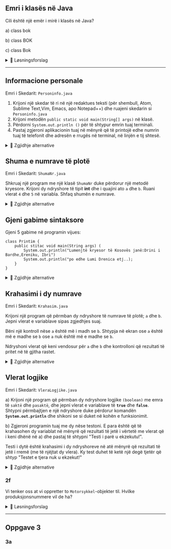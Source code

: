 ## Emri i klasës në Java 

Cili është një emër i mirë i klasës në Java?

a) class bok

b) class BOK

c) class Bok


<details><summary>💾 Løsningsforslag </summary>
<p>
💡 Sugjerim: Opsioni `c) class Bok` është përgjigjja e saktë. Asnjë nga emrat e klasave nuk do të shkaktojë gabime të përpilimit, por në Java, konventa është që të shkruani emrat e klasave me një shkronjë të parë të madhe, dhe shkronjat e mbetura në emrin e klasës duhet të jenë të vogla. Mos harroni gjithashtu se emri i skedarit të kësaj klase duhet të jetë Bok.java.

</p>
</details>

***

## Informacione personale

Emri i Skedarit: `Personinfo.java`

1. Krijoni një skedar të ri në një redaktues teksti (për shembull, Atom, Sublime Text,Vim, Emacs, apo Notepad++) dhe ruajeni skedarin si `Personinfo.java`
2. Krijoni metodën `public static void main(String[] args)` në klasë.
3. Përdorni `System.out.println ()` për të shtypur emrin tuaj terminali.
4. Pastaj zgjeroni aplikacionin tuaj në mënyrë që të printojë edhe numrin tuaj të telefonit dhe adresën e rrugës në terminal, në linjën e tij shtesë.

<details><summary>💾 Zgjidhje alternative </summary>
<p>

```java
class Personinfo {
    public static void main(String[] args) {
        System.out.println("Perparim Shala");
        System.out.println("222000111");
        System.out.println("Rr.Ilaz Kodra, Drenas");
    }
}
```
Për të kompajluar dhe ekzekutuar në terminal:

- `javac Personinfo.java`
- `java Personinfo`

</p>
</details>


## Shuma e numrave të plotë
Emri i Skedarit: `ShumaNr.java`

Shkruaj një program me një klasë `ShumaNr` duke përdorur një metodë kryesore. Krijoni dy ndryshore të tipit **int** dhe i quajini ato `a` dhe `b`. Ruani vlerat `4` dhe `5` në variabla. Shfaq shumën e numrave.

<details><summary>💾 Zgjidhje alternative </summary>
<p>

```java
class ShumaNr {
    public static void main(String[] args) {
        int a;
        int b;

        a = 4;
        b = 5;

        System.out.println("Shuma eshte: " + (a + b));
    }
}
```

</p>
</details>

## Gjeni gabime sintaksore

Gjeni 5 gabime në programin vijues:

```
class Printim {
    public stitac void main(String args) (
        System.out.println("Lumenjtë kryesor të Kosovës janë:Drini i Bardhe,Ereniku, Ibri")
        System.out.println("po edhe Lumi Drenica etj..);
    }
}
```

<details><summary>💾 Zgjidhje alternative </summary>
<p>
    
Rreshti 2: "stitac" duhet të jetë "**static**".
    
Rreshti 2: "(String args)" duhet të jetët "**(String[] args)**".

Rreshti 2: Kllapa në fund të rreshtit duhet të jenë kllapë e madhe **{**.

Rreshti 3: Një pikëpresje **;** që mungon në fund të rreshtit.

Rreshti 4: Mungojnë thonjëzat **"** përmbyllëse në varg brenda deklarimit të `println`.


</p>
</details>

## Krahasimi i dy numrave

Emri i Skedarit: `Krahasim.java`

Krijoni një program që përmban dy ndryshore të numrave të plotë; `a` dhe `b`. Jepni vlerat e variablave sipas zgjedhjes suaj.

Bëni një kontroll nëse `a` është më i madh se `b`. Shtypja në ekran ose `a` është më e madhe se `b` ose `a` nuk është më e madhe se `b`.

Ndryshoni vlerat që keni vendosur për `a` dhe `b` dhe kontrolloni që rezultati të pritet në të gjitha rastet.

<details><summary>💾 Zgjidhje alternative </summary>
<p>

```java
class Sammenlign {
    public static void main(String[] args) {
        int a = 4;
        int b = 2;

        if(a > b) {
            System.out.println("a er storre enn b");
        } else {
            System.out.println("a er ikke storre enn b");
        }
    }
}
```

</p>
</details>

## Vlerat logjike

Emri i Skedarit: `VleraLogjike.java`

a) Krijoni një program që përmban dy ndryshore logjike `(boolean)` me emra të `saktë` dhe `pasaktë`, dhe jepni vlerat e variablave të **`true`** dhe **`false`**. Shtypni përmbajtjen e një ndryshore duke përdorur komandën **`System.out.println`** dhe shikoni se si duket në kohën e funksionimit.

b) Zgjeroni programin tuaj me dy nëse testoni. E para është që të krahasohen dy variablat në mënyrë që rezultati të jetë i vërtetë me vlerat që i keni dhënë në a) dhe pastaj të shtypni "Testi i parë u ekzekutu!".

Testi i dytë është krahasimi i dy ndryshoreve në atë mënyrë që rezultati të jetë i rremë (me të njëjtat dy vlera). Ky test duhet të ketë një degë tjetër që shtyp "Testet e tjera nuk u ekzekut!"

<details><summary>💾 Zgjidhje alternative </summary>
<p>

```java
class VleraLogjike {
    public static void main(String[] args) {
        boolean sakte = true;
        boolean pasakte = false;

        if (sakte != pasakte) {
            System.out.println("Testi i parë u ekzekutu!");
        } else {
            System.out.println("Diqka shkoi gabim!");
        }

        if (sakte == pasakte) {
            System.out.println("Diqka shkoi gabim!");
        } else {
            System.out.println("Testi i dytë u ekzekutu!");
        }
    }
}
```

</p>
</details>

### 2f
Vi tenker oss at vi oppretter to `Motorsykkel`-objekter til. Hvilke produksjonsnummere vil de ha?

<details><summary>💾 Løsningsforslag </summary>
<p>

```java
Motorsykkel m2 = new Motorsykkel("HELLO1");
Motorsykkel m3 = new Motorsykkel("22TUUT");
System.out.println("m2: " + m2.hentProduksjonsnummer()); //1
System.out.println("m3: " + m3.hentProduksjonsnummer()); //2
```

</p>
</details>


***

## Oppgave 3
### 3a
